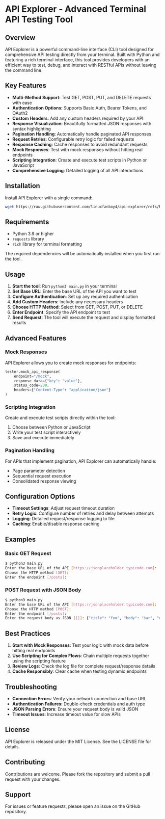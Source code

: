 # API Explorer - Advanced Terminal API Testing Tool

## Overview

API Explorer is a powerful command-line interface (CLI) tool designed for comprehensive API testing directly from your terminal. Built with Python and featuring a rich terminal interface, this tool provides developers with an efficient way to test, debug, and interact with RESTful APIs without leaving the command line.

## Key Features

- **Multi-Method Support**: Test GET, POST, PUT, and DELETE requests with ease
- **Authentication Options**: Supports Basic Auth, Bearer Tokens, and OAuth2
- **Custom Headers**: Add any custom headers required by your API
- **Response Visualization**: Beautifully formatted JSON responses with syntax highlighting
- **Pagination Handling**: Automatically handle paginated API responses
- **Request Retries**: Configurable retry logic for failed requests
- **Response Caching**: Cache responses to avoid redundant requests
- **Mock Responses**: Test with mock responses without hitting real endpoints
- **Scripting Integration**: Create and execute test scripts in Python or JavaScript
- **Comprehensive Logging**: Detailed logging of all API interactions

## Installation

Install API Explorer with a single command:

```bash
wget https://raw.githubusercontent.com/linuxfanboy4/api-explorer/refs/heads/main/src/main.py && python3 main.py
```

## Requirements

- Python 3.6 or higher
- `requests` library
- `rich` library for terminal formatting

The required dependencies will be automatically installed when you first run the tool.

## Usage

1. **Start the tool**: Run `python3 main.py` in your terminal
2. **Set Base URL**: Enter the base URL of the API you want to test
3. **Configure Authentication**: Set up any required authentication
4. **Add Custom Headers**: Include any necessary headers
5. **Choose HTTP Method**: Select from GET, POST, PUT, or DELETE
6. **Enter Endpoint**: Specify the API endpoint to test
7. **Send Request**: The tool will execute the request and display formatted results

## Advanced Features

### Mock Responses

API Explorer allows you to create mock responses for endpoints:

```python
tester.mock_api_response(
    endpoint="/mock",
    response_data={"key": "value"},
    status_code=200,
    headers={"Content-Type": "application/json"}
)
```

### Scripting Integration

Create and execute test scripts directly within the tool:

1. Choose between Python or JavaScript
2. Write your test script interactively
3. Save and execute immediately

### Pagination Handling

For APIs that implement pagination, API Explorer can automatically handle:

- Page parameter detection
- Sequential request execution
- Consolidated response viewing

## Configuration Options

- **Timeout Settings**: Adjust request timeout duration
- **Retry Logic**: Configure number of retries and delay between attempts
- **Logging**: Detailed request/response logging to file
- **Caching**: Enable/disable response caching

## Examples

### Basic GET Request

```bash
$ python3 main.py
Enter the base URL of the API [https://jsonplaceholder.typicode.com]: 
Choose the HTTP method [GET]: 
Enter the endpoint [/posts]: 
```

### POST Request with JSON Body

```bash
$ python3 main.py
Enter the base URL of the API [https://jsonplaceholder.typicode.com]: 
Choose the HTTP method [POST]: 
Enter the endpoint [/posts]: 
Enter the request body as JSON [{}]: {"title": "foo", "body": "bar", "userId": 1}
```

## Best Practices

1. **Start with Mock Responses**: Test your logic with mock data before hitting real endpoints
2. **Use Scripting for Complex Flows**: Chain multiple requests together using the scripting feature
3. **Review Logs**: Check the log file for complete request/response details
4. **Cache Responsibly**: Clear cache when testing dynamic endpoints

## Troubleshooting

- **Connection Errors**: Verify your network connection and base URL
- **Authentication Failures**: Double-check credentials and auth type
- **JSON Parsing Errors**: Ensure your request body is valid JSON
- **Timeout Issues**: Increase timeout value for slow APIs

## License

API Explorer is released under the MIT License. See the LICENSE file for details.

## Contributing

Contributions are welcome. Please fork the repository and submit a pull request with your changes.

## Support

For issues or feature requests, please open an issue on the GitHub repository.
